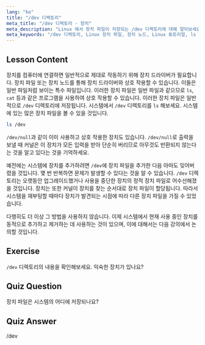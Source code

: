 ```yaml
---
lang: "ko"
title: "/dev 디렉토리"
meta_title: "/dev 디렉토리 - 장치"
meta_description: "Linux 에서 장치 파일이 저장되는 /dev 디렉토리에 대해 알아보세요. 장치 노드와 상호 작용하는 방법을 이해하세요. ls 를 사용하여 /dev 를 탐색하세요. Linux 초보자 가이드."
meta_keywords: "/dev 디렉토리, Linux 장치 파일, 장치 노드, Linux 튜토리얼, ls /dev, Linux 초보자, Linux 가이드"
---
```


## Lesson Content

장치를 컴퓨터에 연결하면 일반적으로 제대로 작동하기 위해 장치 드라이버가 필요합니다. 장치 파일 또는 장치 노드를 통해 장치 드라이버와 상호 작용할 수 있습니다. 이들은 일반 파일처럼 보이는 특수 파일입니다. 이러한 장치 파일은 일반 파일과 같으므로 `ls`, `cat` 등과 같은 프로그램을 사용하여 상호 작용할 수 있습니다. 이러한 장치 파일은 일반적으로 `/dev` 디렉토리에 저장됩니다. 시스템에서 `/dev` 디렉토리를 `ls` 해보세요. 시스템에 있는 많은 장치 파일을 볼 수 있을 것입니다.

```bash
ls /dev
```

`/dev/null`과 같이 이미 사용하고 상호 작용한 장치도 있습니다. `/dev/null`로 출력을 보낼 때 커널은 이 장치가 모든 입력을 받아 단순히 버리므로 아무것도 반환되지 않는다는 것을 알고 있다는 것을 기억하세요.

예전에는 시스템에 장치를 추가하려면 `/dev`에 장치 파일을 추가한 다음 아마도 잊어버렸을 것입니다. 몇 번 반복하면 문제가 발생할 수 있다는 것을 알 수 있습니다. `/dev` 디렉토리는 오랫동안 업그레이드했거나 사용을 중단한 장치의 정적 장치 파일로 어수선해졌을 것입니다. 장치는 또한 커널이 장치를 찾는 순서대로 장치 파일이 할당됩니다. 따라서 시스템을 재부팅할 때마다 장치가 발견되는 시점에 따라 다른 장치 파일을 가질 수 있었습니다.

다행히도 더 이상 그 방법을 사용하지 않습니다. 이제 시스템에서 현재 사용 중인 장치를 동적으로 추가하고 제거하는 데 사용하는 것이 있으며, 이에 대해서는 다음 강의에서 논의할 것입니다.

## Exercise

`/dev` 디렉토리의 내용을 확인해보세요. 익숙한 장치가 있나요?

## Quiz Question

장치 파일은 시스템의 어디에 저장되나요?

## Quiz Answer

/dev
